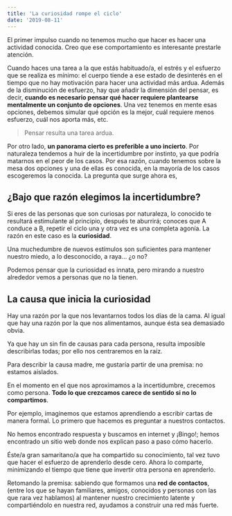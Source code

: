 ```yaml
---
title: 'La curiosidad rompe el ciclo'
date: '2019-08-11'
---
```


El primer impulso cuando no tenemos mucho que hacer es hacer una actividad conocida. Creo que ese comportamiento es interesante prestarle atención.

Cuando haces una tarea a la que estás habituado/a, el estrés y el esfuerzo que se realiza es mínimo: el cuerpo tiende a ese estado de desinterés en el tiempo que no hay motivación para hacer una actividad más ardua. Además de la disminución de esfuerzo, hay que añadir la dimensión del pensar, es decir, **cuando es necesario pensar qué hacer requiere plantearse mentalmente un conjunto de opciones**. Una vez tenemos en mente esas opciones, debemos simular qué opción es la mejor, cuál requiere menos esfuerzo, cuál nos aporta más, etc.

> Pensar resulta una tarea ardua.

Por otro lado, **un panorama cierto es preferible a uno incierto**. Por naturaleza tendemos a huir de la incertidumbre por instinto, ya que podría matarnos en el peor de los casos. Por esa razón, cuando tenemos sobre la mesa dos opciones y una de ellas es conocida, en la mayoría de los casos escogeremos la conocida. La pregunta que surge ahora es, 



## ¿Bajo que razón elegimos la incertidumbre?

Si eres de las personas que son curiosas por naturaleza, lo conocido te resultará estimulante al principio, después te aburrirá; conoces que A conduce a B, repetir el ciclo una y otra vez es una completa agonía. La razón en este caso es la **curiosidad**.

Una muchedumbre de nuevos estímulos son suficientes para mantener nuestro miedo, a lo desconocido, a raya… ¿o no?

Podemos pensar que la curiosidad es innata, pero mirando a nuestro alrededor vemos a personas que no la tienen.

## La causa que inicia la curiosidad

Hay una razón por la que nos levantarnos todos los días de la cama. Al igual que hay una razón por la que nos alimentamos, aunque ésta sea demasiado obvia.

Ya que hay un sin fin de causas para cada persona, resulta imposible describirlas todas; por ello nos centraremos en la raíz. 

Para describir la causa madre, me gustaría partir de una premisa: no estamos aislados.

En el momento en el que nos aproximamos a la incertidumbre, crecemos como persona. **Todo lo que crezcamos carece de sentido si no lo compartimos**.

Por ejemplo, imaginemos que estamos aprendiendo a escribir cartas de manera formal. Lo primero que hacemos es preguntar a nuestros contactos. 

No hemos encontrado respuesta y buscamos en internet y ¡Bingo!; hemos encontrado un sitio web donde nos explican paso a paso cómo hacerlo.

Éste/a gran samaritano/a que ha compartido su conocimiento, tal vez tuvo que hacer el esfuerzo de aprenderlo desde cero. Ahora lo comparte, minimizando el tiempo que tiene que invertir otra persona en aprenderlo.

Retomando la premisa: sabiendo que formamos una **red de contactos**, (entre los que se hayan familiares, amigos, conocidos y personas con las que rara vez hablamos) al mantener nuestro crecimiento latente y compartiéndolo en nuestra red, ayudamos a construir una red más fuerte. 